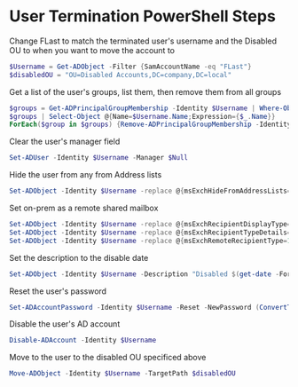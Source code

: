 # User Termination PowerShell Steps

Change FLast to match the terminated user's username and the Disabled OU to when you want to move the account to

```PowerShell
$Username = Get-ADObject -Filter {SamAccountName -eq "FLast"}
$disabledOU = "OU=Disabled Accounts,DC=company,DC=local"
```

Get a list of the user's groups, list them, then remove them from all groups

```PowerShell
$groups = Get-ADPrincipalGroupMembership -Identity $Username | Where-Object -Property "Name" -ne "Domain Users"
$groups | Select-Object @{Name=$Username.Name;Expression={$_.Name}}
ForEach($group in $groups) {Remove-ADPrincipalGroupMembership -Identity $Username -MemberOf $group.Sid -Confirm:$False}
```

Clear the user's manager field

```PowerShell
Set-ADUser -Identity $Username -Manager $Null
```

Hide the user from any from Address lists

```PowerShell
Set-ADObject -Identity $Username -replace @{msExchHideFromAddressLists=$true;}
```

Set on-prem as a remote shared mailbox

```PowerShell
Set-ADObject -Identity $Username -replace @{msExchRecipientDisplayType=-2147483642;}
Set-ADObject -Identity $Username -replace @{msExchRecipientTypeDetails=34359738368;}
Set-ADObject -Identity $Username -replace @{msExchRemoteRecipientType=100;}
```

Set the description to the disable date

```PowerShell
Set-ADObject -Identity $Username -Description "Disabled $(get-date -Format 'yyyy/MM/dd')"
```

Reset the user's password

```PowerShell
Set-ADAccountPassword -Identity $Username -Reset -NewPassword (ConvertTo-SecureString -AsPlainText 'Example Password!!!!1' -Force)
```

Disable the user's AD account

```PowerShell
Disable-ADAccount -Identity $Username
```

Move to the user to the disabled OU specificed above

```PowerShell
Move-ADObject -Identity $Username -TargetPath $disabledOU
```
